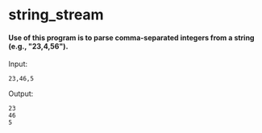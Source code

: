 # string_stream


#### Use of this program is to parse comma-separated integers from a string (e.g., "23,4,56").



Input:

```   
23,46,5   
```

Output:

```
23
46
5
```
